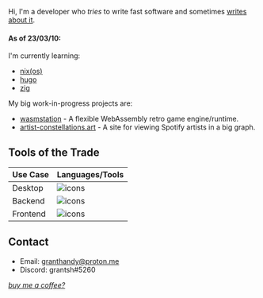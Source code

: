 Hi, I'm a developer who *tries* to write fast software and sometimes [writes about it](https://grantshandy.github.io/posts).

#### As of 23/03/10:

I'm currently learning:
 - [nix(os)](https://nixos.org)
 - [hugo](https://gohugo.io)
 - [zig](https://ziglang.org)

My big work-in-progress projects are:
 - [wasmstation](https://github.com/wasmstation/wasmstation) - A flexible WebAssembly retro game engine/runtime.
 - [artist-constellations.art](https://github.com/grantshandy/artist-constellations.art) - A site for viewing Spotify artists in a big graph.


## Tools of the Trade
| Use Case | Languages/Tools                                             |
|----------|-------------------------------------------------------------|
| Desktop  | ![icons](https://skillicons.dev/icons?i=rust,gtk,tauri)     |
| Backend  | ![icons](https://skillicons.dev/icons?i=rust,actix,sqlite)  |
| Frontend | ![icons](https://skillicons.dev/icons?i=svelte,tailwind,ts) |

## Contact
 - Email: granthandy@proton.me
 - Discord: grantsh#5260

[*buy me a coffee?*](https://buymeacoffee.com/granthandy)
